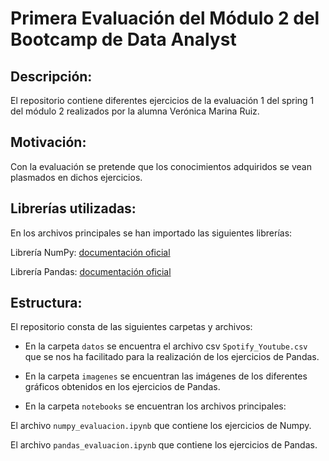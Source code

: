 # Primera Evaluación del Módulo 2 del Bootcamp de Data Analyst

## Descripción:

El repositorio contiene diferentes ejercicios de la evaluación 1 del spring 1 del módulo 2 realizados por la alumna Verónica Marina Ruiz.

## Motivación:

Con la evaluación se pretende que los conocimientos adquiridos se vean plasmados en dichos ejercicios. 

## Librerías utilizadas:

En los archivos principales se han importado las siguientes librerías:

Librería NumPy: [documentación oficial](https://numpy.org/doc/stable/user/index.html)

Librería Pandas: [documentación oficial](https://pandas.pydata.org/docs/user_guide/index.html)

## Estructura:

El repositorio consta de las siguientes carpetas y archivos:

- En la carpeta `datos` se encuentra el archivo csv `Spotify_Youtube.csv` que se nos ha facilitado para la realización de los ejercicios de Pandas.

- En la carpeta `imagenes` se encuentran las imágenes de los diferentes gráficos obtenidos en los ejercicios de Pandas.

- En la carpeta `notebooks` se encuentran los archivos principales:

El archivo `numpy_evaluacion.ipynb` que contiene los ejercicios de Numpy.

El archivo `pandas_evaluacion.ipynb` que contiene los ejercicios de Pandas.
